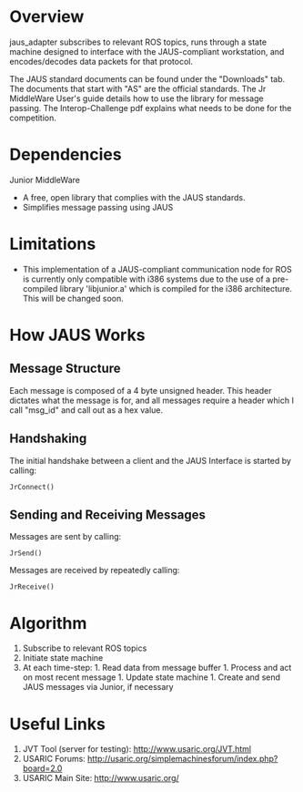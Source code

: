 # Overview #
jaus\_adapter subscribes to relevant ROS topics, runs through a state machine designed to interface with the JAUS-compliant workstation, and encodes/decodes data packets for that protocol.

The JAUS standard documents can be found under the "Downloads" tab. The documents that start with "AS" are the official standards. The Jr MiddleWare User's guide details how to use the library for message passing. The Interop-Challenge pdf explains what needs to be done for the competition.

# Dependencies #
Junior MiddleWare
  * A free, open library that complies with the JAUS standards.
  * Simplifies message passing using JAUS

# Limitations #
  * This implementation of a JAUS-compliant communication node for ROS is currently only compatible with i386 systems due to the use of a pre-compiled library 'libjunior.a' which is compiled for the i386 architecture. This will be changed soon.

# How JAUS Works #
## Message Structure ##
Each message is composed of a 4 byte unsigned header. This header dictates what the message is for, and all messages require a header which I call "msg\_id" and call out as a hex value.

## Handshaking ##
The initial handshake between a client and the JAUS Interface is started by calling:
```
JrConnect()
```

## Sending and Receiving Messages ##
Messages are sent by calling:
```
JrSend()
```

Messages are received by repeatedly calling:
```
JrReceive()
```

# Algorithm #
  1. Subscribe to relevant ROS topics
  1. Initiate state machine
  1. At each time-step:
    1. Read data from message buffer
    1. Process and act on most recent message
    1. Update state machine
    1. Create and send JAUS messages via Junior, if necessary

# Useful Links #
  1. JVT Tool (server for testing): http://www.usaric.org/JVT.html
  1. USARIC Forums: http://usaric.org/simplemachinesforum/index.php?board=2.0
  1. USARIC Main Site: http://www.usaric.org/